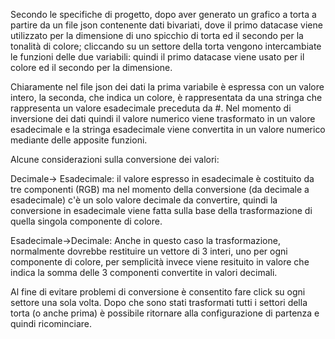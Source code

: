 Secondo le specifiche di progetto, dopo aver generato un grafico a torta a partire da un file
json contenente dati bivariati, dove il primo datacase viene utilizzato per la dimensione
di uno spicchio di torta ed il secondo per la tonalità di colore;
cliccando su un settore della torta vengono intercambiate le funzioni delle due variabili:
quindi il primo datacase viene usato per il colore ed il secondo per la dimensione.

Chiaramente nel file json dei dati la prima variabile è espressa con un valore intero,
la seconda, che indica un colore, è rappresentata da una stringa che rappresenta un valore
esadecimale preceduta da #.
Nel momento di inversione dei dati quindi il valore numerico viene trasformato in un valore
esadecimale e la stringa esadecimale viene convertita in un valore numerico mediante delle apposite
funzioni.

Alcune considerazioni sulla conversione dei valori:

Decimale-> Esadecimale: il valore espresso in esadecimale è costituito da tre componenti (RGB)
ma nel momento della conversione (da decimale a esadecimale) c'è un solo valore decimale da convertire, quindi la conversione
in esadecimale viene fatta sulla base della trasformazione di quella singola componente di colore.

Esadecimale->Decimale: Anche in questo caso la trasformazione, normalmente dovrebbe restituire un vettore di 3 interi,
uno per ogni componente di colore, per semplicità invece viene resituito in valore che indica la somma delle 3 componenti 
convertite in valori decimali.

Al fine di evitare problemi di conversione è consentito fare click su ogni settore una sola volta.
Dopo che sono stati trasformati tutti i settori della torta (o anche prima) è possibile ritornare
alla configurazione di partenza e quindi ricominciare.
